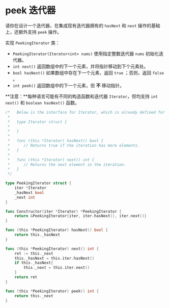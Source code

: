 # peek 迭代器

请你在设计一个迭代器，在集成现有迭代器拥有的 `hasNext` 和 `next` 操作的基础上，还额外支持 `peek` 操作。

实现 `PeekingIterator` 类：

- `PeekingIterator(Iterator<int> nums)` 使用指定整数迭代器 `nums` 初始化迭代器。
- `int next()` 返回数组中的下一个元素，并将指针移动到下个元素处。
- `bool hasNext()` 如果数组中存在下一个元素，返回 `true` ；否则，返回 `false` 。
- `int peek()` 返回数组中的下一个元素，但 **不** 移动指针。

**注意：**每种语言可能有不同的构造函数和迭代器 `Iterator`，但均支持 `int next()` 和 `boolean hasNext()` 函数。

```go
/*   Below is the interface for Iterator, which is already defined for you.
 *
 *   type Iterator struct {
 *       
 *   }
 *
 *   func (this *Iterator) hasNext() bool {
 *		// Returns true if the iteration has more elements.
 *   }
 *
 *   func (this *Iterator) next() int {
 *		// Returns the next element in the iteration.
 *   }
 */

type PeekingIterator struct {
    iter *Iterator
    _hasNext bool
    _next int
}

func Constructor(iter *Iterator) *PeekingIterator {
    return &PeekingIterator{iter, iter.hasNext(), iter.next()}
}

func (this *PeekingIterator) hasNext() bool {
    return this._hasNext
}

func (this *PeekingIterator) next() int {
    ret := this._next
    this._hasNext = this.iter.hasNext()
    if this._hasNext{
        this._next = this.iter.next()
    }
    return ret
}

func (this *PeekingIterator) peek() int {
    return this._next
}
```

